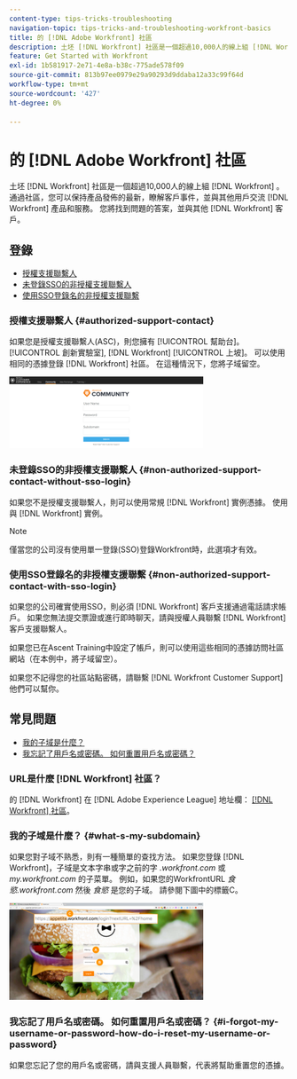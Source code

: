 ```yaml
---
content-type: tips-tricks-troubleshooting
navigation-topic: tips-tricks-and-troubleshooting-workfront-basics
title: 的 [!DNL Adobe Workfront] 社區
description: 土坯 [!DNL Workfront] 社區是一個超過10,000人的線上組 [!DNL Workfront] 。 通過社區，您可以保持產品發佈的最新，瞭解客戶事件，並與其他用戶交流 [!DNL Workfront] 產品和服務。 您將找到問題的答案，並與其他 [!DNL Workfront] 客戶。
feature: Get Started with Workfront
exl-id: 1b581917-2e71-4e8a-b38c-775ade578f09
source-git-commit: 813b97ee0979e29a90293d9ddaba12a33c99f64d
workflow-type: tm+mt
source-wordcount: '427'
ht-degree: 0%

---
```


# 的 [!DNL Adobe Workfront] 社區

土坯 [!DNL Workfront] 社區是一個超過10,000人的線上組 [!DNL Workfront] 。 通過社區，您可以保持產品發佈的最新，瞭解客戶事件，並與其他用戶交流 [!DNL Workfront] 產品和服務。 您將找到問題的答案，並與其他 [!DNL Workfront] 客戶。

<!--
<img src="assets/screen-shot-2018-09-06-at-11.38.27-am-350x112.png" alt="Screen_Shot_2018-09-06_at_11.38.27_AM.png" style="width: 350;height: 112;" data-mc-conditions="QuicksilverOrClassic.Draft mode">
-->

## 登錄

* [授權支援聯繫人](#authorized-support-contact)
* [未登錄SSO的非授權支援聯繫人](#non-authorized-support-contact-without-sso-login)
* [使用SSO登錄名的非授權支援聯繫](#non-authorized-support-contact-with-sso-login)

### 授權支援聯繫人 {#authorized-support-contact}

如果您是授權支援聯繫人(ASC)，則您擁有 [!UICONTROL 幫助台]。 [!UICONTROL 創新實驗室], [!DNL Workfront] [!UICONTROL 上坡]。 可以使用相同的憑據登錄 [!DNL Workfront] 社區。 在這種情況下，您將子域留空。

![社區_4.png](assets/community-4-350x129.png)

### 未登錄SSO的非授權支援聯繫人 {#non-authorized-support-contact-without-sso-login}

如果您不是授權支援聯繫人，則可以使用常規 [!DNL Workfront] 實例憑據。 使用與 [!DNL Workfront] 實例。

>[!NOTE]
>
>僅當您的公司沒有使用單一登錄(SSO)登錄Workfront時，此選項才有效。

### 使用SSO登錄名的非授權支援聯繫 {#non-authorized-support-contact-with-sso-login}

如果您的公司確實使用SSO，則必須 [!DNL Workfront] 客戶支援通過電話請求帳戶。 如果您無法提交票證或進行即時聊天，請與授權人員聯繫 [!DNL Workfront] 客戶支援聯繫人。

如果您已在Ascent Training中設定了帳戶，則可以使用這些相同的憑據訪問社區網站（在本例中，將子域留空）。

如果您不記得您的社區站點密碼，請聯繫 [!DNL Workfront Customer Support] 他們可以幫你。

## 常見問題

* [我的子域是什麼？](#what-s-my-subdomain)
* [我忘記了用戶名或密碼。 如何重置用戶名或密碼？](#i-forgot-my-username-or-password-how-do-i-reset-my-username-or-password)

### URL是什麼 [!DNL Workfront] 社區？

的 [!DNL Workfront] 在 [!DNL Adobe Experience League] 地址欄：  [[!DNL Workfront] 社區](https://experienceleaguecommunities.adobe.com/t5/workfront/ct-p/workfront)。

### 我的子域是什麼？ {#what-s-my-subdomain}

如果您對子域不熟悉，則有一種簡單的查找方法。 如果您登錄 [!DNL Workfront]，子域是文本字串或字之前的字 *.workfront.com*  或 *my.workfront.com* 的子菜單。 例如，如果您的WorkfrontURL *食慾.workfront.com* 然後 *食慾* 是您的子域。 請參閱下圖中的標籤C。

![社區_5.png](assets/community-5-350x175.png)

### 我忘記了用戶名或密碼。 如何重置用戶名或密碼？ {#i-forgot-my-username-or-password-how-do-i-reset-my-username-or-password}

如果您忘記了您的用戶名或密碼，請與支援人員聯繫，代表將幫助重置您的憑據。
